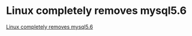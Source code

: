 # Linux completely removes mysql5.6
[Linux completely removes mysql5.6](https://aiwithcloud.com/2022/09/16/linux_completely_removes_mysql5-6/)